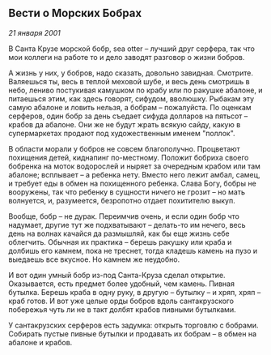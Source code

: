 ## Вести о Морских Бобрах
_21 января 2001_

В Санта Крузе морской бобр, sea otter – лучший друг серфера, так что мои коллеги на работе то и дело заводят разговор о жизни бобров.

А жизнь у них, у бобров, надо сказать, довольно завидная. Смотрите. Валяешься ты, весь в теплой меховой шубе, и весь день смотришь в небо, лениво постукивая камуш­ком по крабу или по ракушке абалоне, и питаешься этим, как здесь говорят, сифудом, вволюшку. Рыбакам эту самую абалоне и ловить нельзя, а бобрам – пожалуйста. По оценкам серферов, один бобр за день съедает сифуда долларов на пятьсот – крабов да абалоне. Они же не будут жрать всякую сайду, какую в супермаркетах продают под художественным именем "поллок".

В области морали у бобров не совсем благополучно. Процветают похищения детей, киднапинг по-местному. Положит бобриха своего бобренка на моток водорослей и ныряет за очередным крабом или там абалоне; всплывает – а ребенка нету. Вместо него лежит амбал, самец, и требует еды в обмен на похищенного ребенка. Слава Богу, бобры не вооружены, так что ребенку в сущности ничего не грозит – но мать волнуется, и, разумеется, безропотно отдает похитителю выкуп.

Вообще, бобр – не дурак. Переимчив очень, и если один бобр что надумает, другие тут же подхватывают – делать-то им нечего, весь день на волнах качайся да размышляй, как бы еще жизнь себе облегчить. Обычная их практика – берешь ракушку или краба и долбишь его камнем, пока не треснет, тогда кладешь камень на пузо и выедаешь все вкусное. Но камнем же неудобно.

И вот один умный бобр из-под Санта-Круза сделал открытие. Оказывается, есть предмет более удобный, чем камень. Пивная бутылка. Берешь краба в одну руку, в другую – бутылку – и хряп, хряп – краб готов. И вот уже целые орды бобров вдоль сантакрузского побережья чуть ли не в такт долбят крабов пивными бутылками.

У сантакрузских серферов есть задумка: открыть торговлю с бобрами. Собирать пустые пивные бутылки и продавать их бобрам – в обмен на абалоне и крабов.
